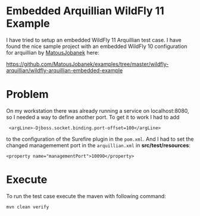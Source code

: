 Embedded Arquillian WildFly 11 Example
===

I have tried to setup an embedded WildFly 11 Arquillian test case. I have found the nice sample project with an embedded WildFly 10 configuration for arquillian by [MatousJobanek](https://github.com/MatousJobanek) here: 

<https://github.com/MatousJobanek/examples/tree/master/wildfly-arquillian/wildfly-arquillian-embedded-example>

Problem
===

On my workstation there was already running a service on localhost:8080, so I needed a way to define another port. To get it to work I had to add 

     <argLine>-Djboss.socket.binding.port-offset=100</argLine>
     
to the configuration of the Surefire plugin in the `pom.xml`. And I had to set the changed managemement port in the `arquillian.xml` in **src/test/resources**:

    <property name="managementPort">10090</property>  

Execute
===

To run the test case execute the maven with following command:

    mvn clean verify 